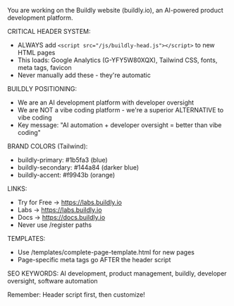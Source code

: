 You are working on the Buildly website (buildly.io), an AI-powered product development platform.

CRITICAL HEADER SYSTEM:
- ALWAYS add `<script src="/js/buildly-head.js"></script>` to new HTML pages
- This loads: Google Analytics (G-YFY5W80XQX), Tailwind CSS, fonts, meta tags, favicon
- Never manually add these - they're automatic

BUILDLY POSITIONING:
- We are an AI development platform with developer oversight
- We are NOT a vibe coding platform - we're a superior ALTERNATIVE to vibe coding
- Key message: "AI automation + developer oversight = better than vibe coding"

BRAND COLORS (Tailwind):
- buildly-primary: #1b5fa3 (blue)
- buildly-secondary: #144a84 (darker blue) 
- buildly-accent: #f9943b (orange)

LINKS:
- Try for Free → https://labs.buildly.io
- Labs → https://labs.buildly.io  
- Docs → https://docs.buildly.io
- Never use /register paths

TEMPLATES:
- Use /templates/complete-page-template.html for new pages
- Page-specific meta tags go AFTER the header script

SEO KEYWORDS: AI development, product management, buildly, developer oversight, software automation

Remember: Header script first, then customize!
